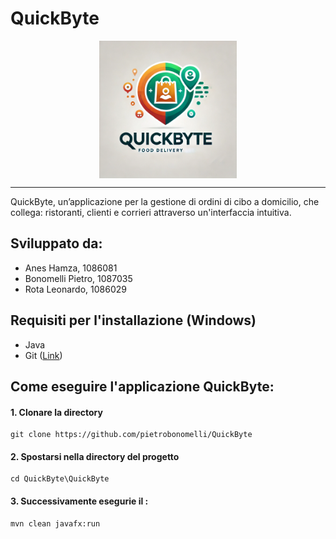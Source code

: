 # QuickByte
<p align="center">
  <img src="docs/images/LogoQuickByte.webp" alt="Logo QuickByte" width="220px" align="center">
<p>

-----------

QuickByte, un’applicazione per la gestione di ordini di cibo a domicilio, che collega: ristoranti, clienti e corrieri attraverso un'interfaccia intuitiva.

## Sviluppato da:
- Anes Hamza, 1086081
- Bonomelli Pietro, 1087035
- Rota Leonardo, 1086029 

## Requisiti per l'installazione (Windows)

- Java
- Git ([Link](https://git-scm.com/downloads/win))

## Come eseguire l'applicazione QuickByte:
#### 1. Clonare la directory 
```
git clone https://github.com/pietrobonomelli/QuickByte
```
#### 2. Spostarsi nella directory del progetto
```
cd QuickByte\QuickByte
```
#### 3. Successivamente esegurie il :
```
mvn clean javafx:run
```